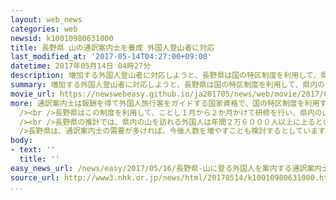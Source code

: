 ```yaml
---
layout: web_news
categories: web
newsid: k10010980631000
title: 長野県 山の通訳案内士を養成 外国人登山者に対応
last_modified_at: '2017-05-14T04:27:00+09:00'
datetime: 2017年05月14日 04時27分
description: 増加する外国人登山者に対応しようと、長野県は国の特区制度を利用して、県内の山に限定して活動する通訳案内士１０人を初めて養成しました。
summary: 増加する外国人登山者に対応しようと、長野県は国の特区制度を利用して、県内の山に限定して活動する通訳案内士１０人を初めて養成しました。
movie_url: https://newswebeasy.github.io/ja201705/news/web/movie/2017/05/16/k10010980631000.mp4
more: 通訳案内士は報酬を得て外国人旅行客をガイドする国家資格で、国の特区制度を利用すれば、国家試験を受けなくても地域を限定して活動することができます。<br
  /><br />長野県はこの制度を利用して、ことし１月から２か月かけて研修を行い、県内の山に限定して活動する英語と中国語の通訳案内士合わせて１０人を初めて養成しました。<br
  /><br />長野県の推計では、県内の山を訪れる外国人は年間２万６０００人以上に上るということです。<br /><br />通訳案内士は今後、夏山シーズンに向けて、外国人登山者に同行しながら、山の歴史や自然などを解説する山岳ガイドとして本格的に活動することにしています。<br
  />長野県は、通訳案内士の需要が多ければ、今後人数を増やすことも検討するとしています。
body:
- text: ''
  title: ''
easy_news_url: /news/easy/2017/05/16/長野県-山に登る外国人を案内する通訳案内士ができる/
source_url: http://www3.nhk.or.jp/news/html/20170514/k10010980631000.html
...
```

